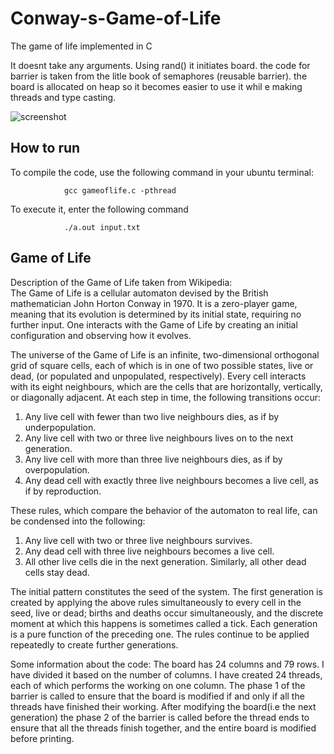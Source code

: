# Conway-s-Game-of-Life

The game of life implemented in C 

It doesnt take any arguments. Using rand() it initiates board. the code for barrier is taken from the litle book of semaphores (reusable barrier). the board is allocated on heap so it becomes easier to use it whil e making threads and type casting.

![screenshot](https://user-images.githubusercontent.com/68819501/121777565-40fbf680-cbac-11eb-923d-7f57e0e50adc.PNG)

## How to run 

To compile the code, use the following command in your ubuntu terminal:

                gcc gameoflife.c -pthread

To execute it, enter the following command

                ./a.out input.txt

## Game of Life
Description of the Game of Life taken from Wikipedia: \
The Game of Life is a cellular automaton devised by the British mathematician John Horton Conway in 1970. It is a zero-player game, meaning that its evolution is determined by its initial state, requiring no further input. One interacts with the Game of Life by creating an initial configuration and observing how it evolves. 

The universe of the Game of Life is an infinite, two-dimensional orthogonal grid of square cells, each of which is in one of two possible states, live or dead, (or populated and unpopulated, respectively). Every cell interacts with its eight neighbours, which are the cells that are horizontally, vertically, or diagonally adjacent. At each step in time, the following transitions occur:

1. Any live cell with fewer than two live neighbours dies, as if by underpopulation.
2. Any live cell with two or three live neighbours lives on to the next generation.
3. Any live cell with more than three live neighbours dies, as if by overpopulation.
4. Any dead cell with exactly three live neighbours becomes a live cell, as if by reproduction.


These rules, which compare the behavior of the automaton to real life, can be condensed into the following:

1. Any live cell with two or three live neighbours survives.
2. Any dead cell with three live neighbours becomes a live cell.
3. All other live cells die in the next generation. Similarly, all other dead cells stay dead.

The initial pattern constitutes the seed of the system. The first generation is created by applying the above rules simultaneously to every cell in the seed, live or dead; births and deaths occur simultaneously, and the discrete moment at which this happens is sometimes called a tick. Each generation is a pure function of the preceding one. The rules continue to be applied repeatedly to create further generations.

Some information about the code:
The board has 24 columns and 79 rows. I have divided it based on the number of columns. I have created 24 threads, each of which performs the working on one column. The phase 1 of the barrier is called to ensure that the board is modified if and only if all the threads have finished their working. After modifying the board(i.e the next generation) the phase 2 of the barrier is called before the thread ends to ensure that all the threads finish together, and the entire board is modified before printing.



